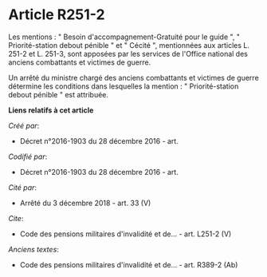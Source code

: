# Article R251-2

Les mentions : " Besoin d'accompagnement-Gratuité pour le guide ", " Priorité-station debout pénible " et " Cécité ",
mentionnées aux articles L. 251-2 et L. 251-3, sont apposées par les services de l'Office national des anciens combattants et
victimes de guerre.

Un arrêté du ministre chargé des anciens combattants et victimes de guerre détermine les conditions dans lesquelles la
mention : " Priorité-station debout pénible " est attribuée.

**Liens relatifs à cet article**

_Créé par_:

  - Décret n°2016-1903 du 28 décembre 2016 - art.

_Codifié par_:

  - Décret n°2016-1903 du 28 décembre 2016 - art.

_Cité par_:

  - Arrêté du 3 décembre 2018 - art. 33 (V)

_Cite_:

  - Code des pensions militaires d'invalidité et de... - art. L251-2 (V)

_Anciens textes_:

  - Code des pensions militaires d'invalidité et de... - art. R389-2 (Ab)
